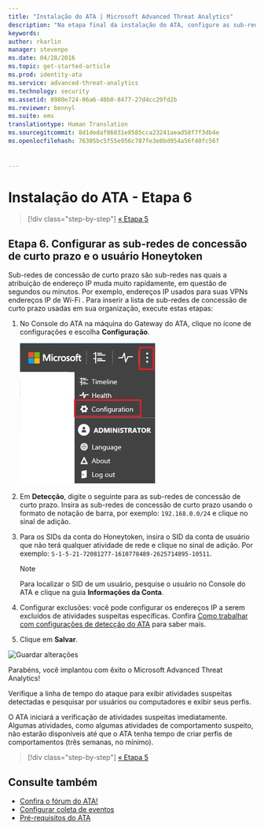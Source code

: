 ```yaml
---
title: "Instalação do ATA | Microsoft Advanced Threat Analytics"
description: "Na etapa final da instalação do ATA, configure as sub-redes de concessão de curto prazo e o usuário Honeytoken."
keywords: 
author: rkarlin
manager: stevenpo
ms.date: 04/28/2016
ms.topic: get-started-article
ms.prod: identity-ata
ms.service: advanced-threat-analytics
ms.technology: security
ms.assetid: 8980e724-06a6-40b0-8477-27d4cc29fd2b
ms.reviewer: bennyl
ms.suite: ems
translationtype: Human Translation
ms.sourcegitcommit: 8d1dedaf86031e8585cca23241aead58f7f3db4e
ms.openlocfilehash: 76305bc5f55e956c787fe3e8bd954a56f40fc56f


---
```


# Instalação do ATA - Etapa 6

>[!div class="step-by-step"]
[« Etapa 5](install-ata-step5.md)

## Etapa 6. Configurar as sub-redes de concessão de curto prazo e o usuário Honeytoken
Sub-redes de concessão de curto prazo são sub-redes nas quais a atribuição de endereço IP muda muito rapidamente, em questão de segundos ou minutos. Por exemplo, endereços IP usados para suas VPNs endereços IP de Wi-Fi . Para inserir a lista de sub-redes de concessão de curto prazo usadas em sua organização, execute estas etapas:

1.  No Console do ATA na máquina do Gateway do ATA, clique no ícone de configurações e escolha **Configuração**.

    ![Definições de configurações do ATA](media/ATA-config-icon.JPG)

2.  Em **Detecção**, digite o seguinte para as sub-redes de concessão de curto prazo. Insira as sub-redes de concessão de curto prazo usando o formato de notação de barra, por exemplo: `192.168.0.0/24` e clique no sinal de adição.

3.  Para os SIDs da conta do Honeytoken, insira o SID da conta de usuário que não terá qualquer atividade de rede e clique no sinal de adição. Por exemplo: `S-1-5-21-72081277-1610778489-2625714895-10511`.

    > [!NOTE]
    > Para localizar o SID de um usuário, pesquise o usuário no Console do ATA e clique na guia **Informações da Conta**. 

4.  Configurar exclusões: você pode configurar os endereços IP a serem excluídos de atividades suspeitas específicas. Confira [Como trabalhar com configurações de detecção do ATA](working-with-detection-settings.md) para saber mais.

5.  Clique em **Salvar**.

![Guardar alterações](media/ATA-VPN-Subnets.JPG)

Parabéns, você implantou com êxito o Microsoft Advanced Threat Analytics!

Verifique a linha de tempo do ataque para exibir atividades suspeitas detectadas e pesquisar por usuários ou computadores e exibir seus perfis.

O ATA iniciará a verificação de atividades suspeitas imediatamente. Algumas atividades, como algumas atividades de comportamento suspeito, não estarão disponíveis até que o ATA tenha tempo de criar perfis de comportamentos (três semanas, no mínimo).


>[!div class="step-by-step"]
[« Etapa 5](install-ata-step5.md)


## Consulte também

- [Confira o fórum do ATA!](https://social.technet.microsoft.com/Forums/security/home?forum=mata)
- [Configurar coleta de eventos](configure-event-collection.md)
- [Pré-requisitos do ATA](/advanced-threat-analytics/plan-design/ata-prerequisites)




<!--HONumber=Jun16_HO4-->


